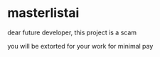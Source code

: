 # masterlistai

dear future developer, this project is a scam

you will be extorted for your work for minimal pay

